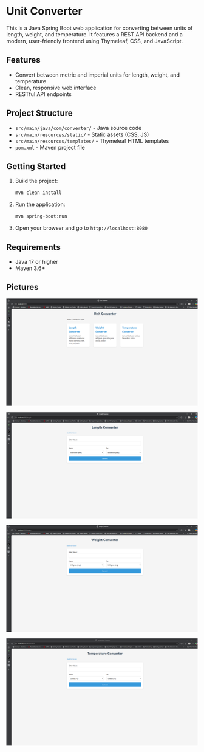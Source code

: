 # Unit Converter

This is a Java Spring Boot web application for converting between units of length, weight, and temperature. It features a REST API backend and a modern, user-friendly frontend using Thymeleaf, CSS, and JavaScript.

## Features
- Convert between metric and imperial units for length, weight, and temperature
- Clean, responsive web interface
- RESTful API endpoints

## Project Structure
- `src/main/java/com/converter/` - Java source code
- `src/main/resources/static/` - Static assets (CSS, JS)
- `src/main/resources/templates/` - Thymeleaf HTML templates
- `pom.xml` - Maven project file

## Getting Started
1. Build the project:
   ```powershell
   mvn clean install
   ```
2. Run the application:
   ```powershell
   mvn spring-boot:run
   ```
3. Open your browser and go to `http://localhost:8080`

## Requirements
- Java 17 or higher
- Maven 3.6+

## Pictures

![Home Page](image.png)

![Lenght Converter](image-1.png)

![Weight Converter](image-2.png)

![Temperature Converter](image-3.png)